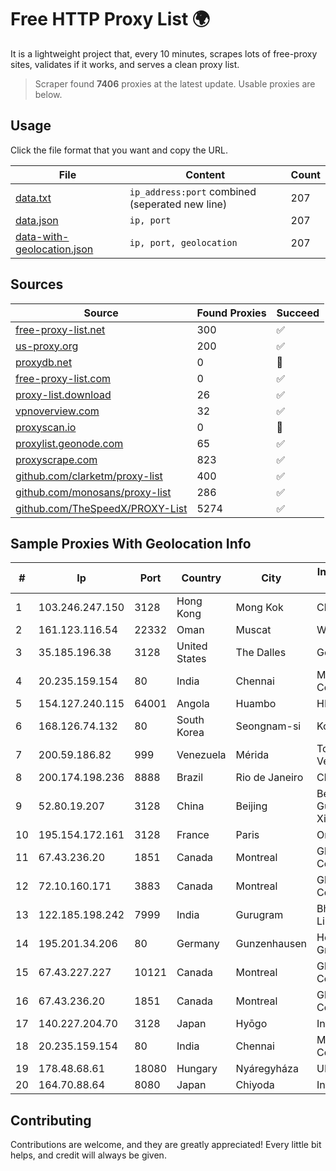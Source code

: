 
# Free HTTP Proxy List 🌍

It is a lightweight project that, every 10 minutes, scrapes lots of free-proxy sites, validates if it works, and serves a clean proxy list.


> Scraper found **7406** proxies at the latest update. Usable proxies are below.

## Usage

Click the file format that you want and copy the URL.


|File|Content|Count|
|----|-------|-----|
|[data.txt](https://raw.githubusercontent.com/themiralay/Proxy-List-World/master/data.txt)|`ip_address:port` combined (seperated new line)|207|
|[data.json](https://raw.githubusercontent.com/themiralay/Proxy-List-World/master/data.json)|`ip, port`|207|
|[data-with-geolocation.json](https://raw.githubusercontent.com/themiralay/Proxy-List-World/master/data-with-geolocation.json)|`ip, port, geolocation`|207|

## Sources

|Source|Found Proxies|Succeed|
|------|-------------|-------|
|[free-proxy-list.net](https://free-proxy-list.net)|300|✅|
|[us-proxy.org](https://www.us-proxy.org)|200|✅|
|[proxydb.net](http://proxydb.net)|0|🚫|
|[free-proxy-list.com](https://free-proxy-list.com/?page=&port=&type%5B%5D=http&type%5B%5D=https&up_time=0&search=Search)|0|✅|
|[proxy-list.download](https://www.proxy-list.download/HTTP)|26|✅|
|[vpnoverview.com](https://vpnoverview.com/privacy/anonymous-browsing/free-proxy-servers)|32|✅|
|[proxyscan.io](https://www.proxyscan.io)|0|🚫|
|[proxylist.geonode.com](https://proxylist.geonode.com/api/proxy-list?limit=300&page=1&sort_by=lastChecked&sort_type=desc&protocols=http,https)|65|✅|
|[proxyscrape.com](https://api.proxyscrape.com/v2/?request=displayproxies&protocol=http&timeout=10000&country=all&ssl=all&anonymity=all)|823|✅|
|[github.com/clarketm/proxy-list](https://raw.githubusercontent.com/clarketm/proxy-list/master/proxy-list-raw.txt)|400|✅|
|[github.com/monosans/proxy-list](https://raw.githubusercontent.com/monosans/proxy-list/main/proxies/http.txt)|286|✅|
|[github.com/TheSpeedX/PROXY-List](https://raw.githubusercontent.com/TheSpeedX/PROXY-List/master/http.txt)|5274|✅|


## Sample Proxies With Geolocation Info

|#|Ip|Port|Country|City|Internet Service Provider|
|-|--|----|-------|----|-------------------------|
|1|103.246.247.150|3128|Hong Kong|Mong Kok|Cloudie Limited|
|2|161.123.116.54|22332|Oman|Muscat|Wirels Connect|
|3|35.185.196.38|3128|United States|The Dalles|Google LLC|
|4|20.235.159.154|80|India|Chennai|Microsoft Corporation|
|5|154.127.240.115|64001|Angola|Huambo|HMB-FTTH|
|6|168.126.74.132|80|South Korea|Seongnam-si|Korea Telecom|
|7|200.59.186.82|999|Venezuela|Mérida|TotalCom Venezuela C.A.|
|8|200.174.198.236|8888|Brazil|Rio de Janeiro|Claro S.A|
|9|52.80.19.207|3128|China|Beijing|Beijing Guanghuan Xinwang Digital|
|10|195.154.172.161|3128|France|Paris|Online S.A.S.|
|11|67.43.236.20|1851|Canada|Montreal|GloboTech Communications|
|12|72.10.160.171|3883|Canada|Montreal|GloboTech Communications|
|13|122.185.198.242|7999|India|Gurugram|Bharti Airtel Limited|
|14|195.201.34.206|80|Germany|Gunzenhausen|Hetzner Online GmbH|
|15|67.43.227.227|10121|Canada|Montreal|GloboTech Communications|
|16|67.43.236.20|1851|Canada|Montreal|GloboTech Communications|
|17|140.227.204.70|3128|Japan|Hyōgo|InfoSphere|
|18|20.235.159.154|80|India|Chennai|Microsoft Corporation|
|19|178.48.68.61|18080|Hungary|Nyáregyháza|UPC|
|20|164.70.88.64|8080|Japan|Chiyoda|InfoSphere|



## Contributing

Contributions are welcome, and they are greatly appreciated! Every
little bit helps, and credit will always be given.

